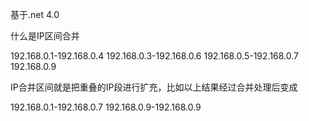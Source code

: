 基于.net 4.0

什么是IP区间合并

192.168.0.1-192.168.0.4
192.168.0.3-192.168.0.6
192.168.0.5-192.168.0.7
192.168.0.9

IP合并区间就是把重叠的IP段进行扩充，比如以上结果经过合并处理后变成

192.168.0.1-192.168.0.7
192.168.0.9-192.168.0.9
